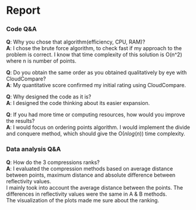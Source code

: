 # **Report**


### **Code Q&A**
**Q**: Why you chose that algorithm(efficiency, CPU, RAM)?  
**A**: I chose the brute force algorithm, to check fast if my approach to the problem is correct. I know that time complexity of this solution is O(n^2) where
   n is number of points.

**Q**: Do you obtain the same order as you obtained qualitatively by eye with CloudCompare?  
**A**: My quantitative score confirmed my initial rating using CloudCompare.

**Q**: Why designed the code as it is?  
**A**: I designed the code thinking about its easier expansion.

**Q**: If you had more time or computing resources, how would you improve the results?  
**A**: I would focus on ordering points algorithm. I would implement the divide and conquere method, which should give the O($nlog(n)$) time complexity.


### **Data analysis Q&A**
**Q**: How do the 3 compressions ranks?  
**A**: I evaluated the compression methods based on average distance between points, maximum distance and absolute difference between reflectivity values.  
   I mainly took into account the average distance between the points. The differences in reflectivity values were the same in A & B methods.  
   The visualization of the plots made me sure about the ranking.
